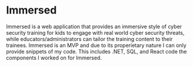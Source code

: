 # Immersed
Immersed is a web application that provides an immersive style of cyber security training for kids to engage with real world cyber security threats, while educators/administrators can tailor the training content to their trainees. Immersed is an MVP and due to its properietary nature I can only provide snippets of my code. This includes .NET, SQL, and React code the components I worked on for Immersed.
